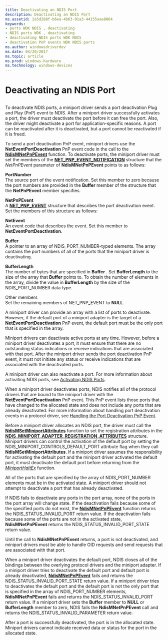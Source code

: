 ```yaml
---
title: Deactivating an NDIS Port
description: Deactivating an NDIS Port
ms.assetid: 2a5d288f-b6ea-4b63-91a3-44155aae8064
keywords:
- ports WDK NDIS , deactivating
- NDIS ports WDK , deactivating
- deactivating NDIS ports WDK NDIS
- deactivation PnP events WDK NDIS ports
ms.author: windowsdriverdev
ms.date: 04/20/2017
ms.topic: article
ms.prod: windows-hardware
ms.technology: windows-devices
---
```


# Deactivating an NDIS Port


## <a href="" id="ddk-deactivating-ndis-ports-ng"></a>


To deactivate NDIS ports, a miniport driver sends a port deactivation Plug and Play (PnP) event to NDIS. After a miniport driver successfully activates a port, the driver must deactivate the port before it can free the port. Also, the driver might deactivate a port for application-specific reasons. A port can be reactivated after it is deactivated, but a port cannot be reactivated if it is freed.

To send a port deactivation PnP event, miniport drivers use the **NetEventPortDeactivation** PnP event code in the call to the [**NdisMNetPnPEvent**](https://msdn.microsoft.com/library/windows/hardware/ff563616) function. To deactivate ports, the miniport driver must set the members of the [**NET\_PNP\_EVENT\_NOTIFICATION**](https://msdn.microsoft.com/library/windows/hardware/ff568752) structure that the *NetPnPEvent* parameter of **NdisMNetPnPEvent** points to as follows:

<a href="" id="portnumber"></a>**PortNumber**  
The source port of the event notification. Set this member to zero because the port numbers are provided in the **Buffer** member of the structure that the **NetPnPEvent** member specifies.

<a href="" id="netpnpevent"></a>**NetPnPEvent**  
A [**NET\_PNP\_EVENT**](https://msdn.microsoft.com/library/windows/hardware/ff568751) structure that describes the port deactivation event. Set the members of this structure as follows:

<a href="" id="netevent"></a>**NetEvent**  
An event code that describes the event. Set this member to **NetEventPortDeactivation**.

<a href="" id="buffer"></a>**Buffer**  
A pointer to an array of NDIS\_PORT\_NUMBER-typed elements. The array contains the port numbers of all of the ports that the miniport driver is deactivating.

<a href="" id="bufferlength"></a>**BufferLength**  
The number of bytes that are specified in **Buffer** . Set **BufferLength** to the size of the array that **Buffer** points to. To obtain the number of elements in the array, divide the value in **BufferLength** by the size of the NDIS\_PORT\_NUMBER data type.

<a href="" id="other-members"></a>Other members  
Set the remaining members of NET\_PNP\_EVENT to **NULL**.

A miniport driver can provide an array with a list of ports to deactivate. However, if the default port of a miniport adapter is the target of a **NetEventPortDeactivation** PnP event, the default port must be the only port that is specified in the array.

Miniport drivers can deactivate active ports at any time. However, before a miniport driver deactivates a port, it must ensure that there are no outstanding status indications or receive indications that are associated with that port. After the miniport driver sends the port deactivation PnP event, it must not initiate any status or receive indications that are associated with the deactivated ports.

A miniport driver can also reactivate a port. For more information about activating NDIS ports, see [Activating NDIS Ports](activating-an-ndis-port.md).

When a miniport driver deactivates ports, NDIS notifies all of the protocol drivers that are bound to the miniport driver with the **NetEventPortDeactivation** PnP event. This PnP event lists those ports that have changed to the allocated state and does not include any ports that are already deactivated. For more information about handling port deactivation events in a protocol driver, see [Handling the Port Deactivation PnP Event](handling-the-port-deactivation-pnp-event.md).

Before a miniport driver allocates an NDIS port, the driver must call the [**NdisMSetMiniportAttributes**](https://msdn.microsoft.com/library/windows/hardware/ff563672) function to set the registration attributes in the [**NDIS\_MINIPORT\_ADAPTER\_REGISTRATION\_ATTRIBUTES**](https://msdn.microsoft.com/library/windows/hardware/ff565934) structure. Miniport drivers can control the activation of the default port by setting the NDIS\_MINIPORT\_CONTROLS\_DEFAULT\_PORT attribute flag when they call **NdisMSetMiniportAttributes**. If a miniport driver assumes the responsibility for activating the default port and the miniport driver activated the default port, it must deactivate the default port before returning from the [*MiniportHaltEx*](https://msdn.microsoft.com/library/windows/hardware/ff559388) function.

All of the ports that are specified by the array of NDIS\_PORT\_NUMBER elements must be in the activated state. A miniport driver should not attempt to deactivate a port that has already deactivated.

If NDIS fails to deactivate any ports in the port array, none of the ports in the port array will change state. If the deactivation fails because some of the specified ports do not exist, the [**NdisMNetPnPEvent**](https://msdn.microsoft.com/library/windows/hardware/ff563616) function returns the NDIS\_STATUS\_INVALID\_PORT return value. If the deactivation fails because some of the ports are not in the activated state, **NdisMNetPnPEvent** returns the NDIS\_STATUS\_INVALID\_PORT\_STATE return value.

Until the call to **NdisMNetPnPEvent** returns, a port is not deactivated, and miniport drivers must be able to handle OID requests and send requests that are associated with that port.

When a miniport driver deactivates the default port, NDIS closes all of the bindings between the overlying protocol drivers and the miniport adapter. If a miniport driver tries to deactivate the default port and default port is already deactivated, [**NdisMNetPnPEvent**](https://msdn.microsoft.com/library/windows/hardware/ff563616) fails and returns the NDIS\_STATUS\_INVALID\_PORT\_STATE return value. If a miniport driver tries to deactivates the default port and the default port is not the only port that is specified in the array of NDIS\_PORT\_NUMBER elements, **NdisMNetPnPEvent** fails and returns the NDIS\_STATUS\_INVALID\_PORT return value. If a miniport driver sets the **Buffer** member to **NULL** or **BufferLength** member to zero, NDIS fails the **NdisMNetPnPEvent** call and returns the NDIS\_STATUS\_INVALID\_PARAMETER return value.

After a port is successfully deactivated, the port is in the allocated state. Miniport drivers cannot indicate received data or status for the port in the allocated state.

 

 





